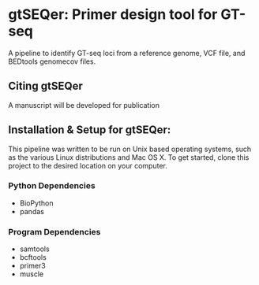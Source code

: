 # gtSEQer: Primer design tool for GT-seq
A pipeline to identify GT-seq loci from a reference genome, VCF file, and BEDtools genomecov files. 

## Citing gtSEQer
A manuscript will be developed for publication

## Installation & Setup for gtSEQer:

This pipeline was written to be run on Unix based operating systems, such as the various Linux distributions and Mac OS X.  To get started, clone this project to the desired location on your computer.  

### Python Dependencies
* BioPython
* pandas

### Program Dependencies
* samtools
* bcftools
* primer3
* muscle
